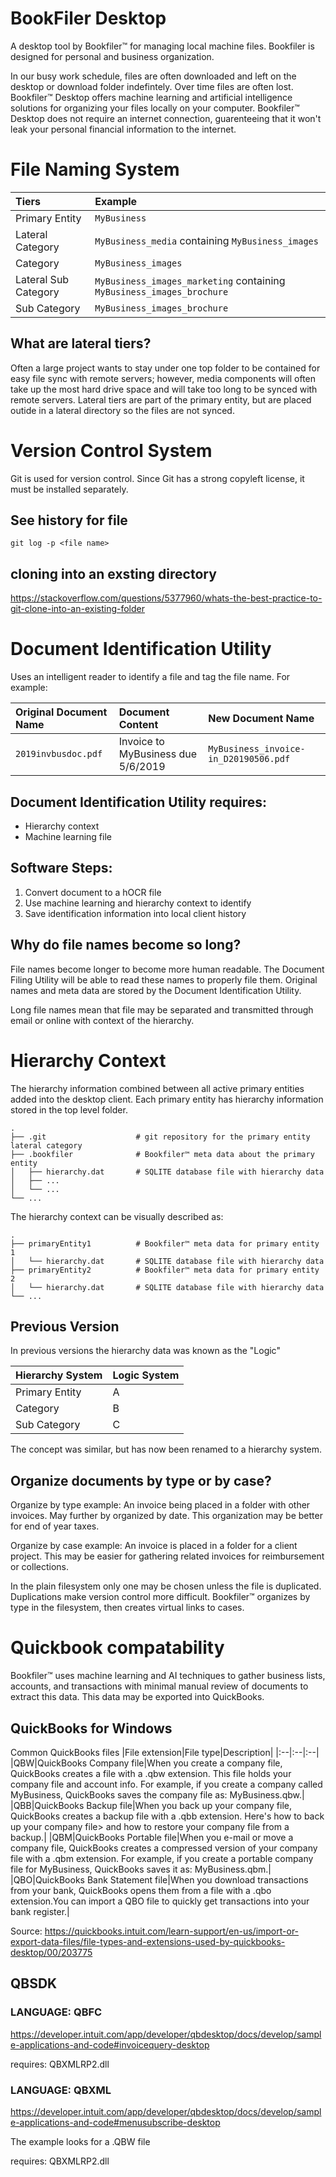 # BookFiler Desktop
A desktop tool by Bookfiler™ for managing local machine files. Bookfiler is designed for personal and business organization.

In our busy work schedule, files are often downloaded and left on the desktop or download folder indefintely. Over time files are often lost. Bookfiler™ Desktop offers machine learning and artificial intelligence solutions for organizing your files locally on your computer. Bookfiler™ Desktop does not require an internet connection, guarenteeing that it won't leak your personal financial information to the internet.

# File Naming System
| Tiers | Example |
| :-- | :-- |
| Primary Entity | `MyBusiness` |
| Lateral Category | `MyBusiness_media` containing `MyBusiness_images` |
| Category | `MyBusiness_images` |
| Lateral Sub Category | `MyBusiness_images_marketing` containing `MyBusiness_images_brochure` |
| Sub Category | `MyBusiness_images_brochure` |

## What are lateral tiers?
Often a large project wants to stay under one top folder to be contained for easy file sync with remote servers; however, media components will often take up the most hard drive space and will take too long to be synced with remote servers. Lateral tiers are part of the primary entity, but are placed outide in a lateral directory so the files are not synced.

# Version Control System
Git is used for version control. Since Git has a strong copyleft license, it must be installed separately.

## See history for file
```shell
git log -p <file name>
```

## cloning into an exsting directory
https://stackoverflow.com/questions/5377960/whats-the-best-practice-to-git-clone-into-an-existing-folder

# Document Identification Utility
Uses an intelligent reader to identify a file and tag the file name. For example:

| Original Document Name | Document Content | New Document Name |
| :-- | :-- | :-- |
| `2019invbusdoc.pdf` | Invoice to MyBusiness due 5/6/2019 | `MyBusiness_invoice-in_D20190506.pdf` |

## Document Identification Utility requires:
* Hierarchy context
* Machine learning file

## Software Steps:
1. Convert document to a hOCR file
2. Use machine learning and hierarchy context to identify
3. Save identification information into local client history

## Why do file names become so long?
File names become longer to become more human readable. The Document Filing Utility will be able to read these names to properly file them. Original names and meta data are stored by the Document Identification Utility.

Long file names mean that file may be separated and transmitted through email or online with context of the hierarchy. 

# Hierarchy Context
The hierarchy information combined between all active primary entities added into the desktop client. Each primary entity has hierarchy information stored in the top level folder.

    .
    ├── .git                    # git repository for the primary entity lateral category
    ├── .bookfiler              # Bookfiler™ meta data about the primary entity
    │   ├── hierarchy.dat       # SQLITE database file with hierarchy data
    │   ├── ...
    │   └── ...
    └── ...
    
The hierarchy context can be visually described as:

    .
    ├── primaryEntity1          # Bookfiler™ meta data for primary entity 1
    │   └── hierarchy.dat       # SQLITE database file with hierarchy data
    ├── primaryEntity2          # Bookfiler™ meta data for primary entity 2
    │   └── hierarchy.dat       # SQLITE database file with hierarchy data
    └── ...

## Previous Version
In previous versions the hierarchy data was known as the "Logic"

| Hierarchy System | Logic System |
| :-- | :-- |
| Primary Entity  | A |
| Category | B |
| Sub Category | C |

The concept was similar, but has now been renamed to a hierarchy system.

## Organize documents by type or by case?
Organize by type example: An invoice being placed in a folder with other invoices. May further by organized by date. This organization may be better for end of year taxes.

Organize by case example: An invoice is placed in a folder for a client project. This may be easier for gathering related invoices for reimbursement or collections. 

In the plain filesystem only one may be chosen unless the file is duplicated. Duplications make version control more difficult. Bookfiler™ organizes by type in the filesystem, then creates virtual links to cases.

# Quickbook compatability

Bookfiler™ uses machine learning and AI techniques to gather business lists, accounts, and transactions with minimal manual review of documents to extract this data. This data may be exported into QuickBooks.

## QuickBooks for Windows
Common QuickBooks files
|File extension|File type|Description|
|:--|:--|:--|
|QBW|QuickBooks Company file|When you create a company file, QuickBooks creates a file with a .qbw extension. This file holds your company file and account info. For example, if you create a company called MyBusiness, QuickBooks saves the company file as: MyBusiness.qbw.|
|QBB|QuickBooks Backup file|When you back up your company file, QuickBooks creates a backup file with a .qbb extension. Here's how to back up your company file> and how to restore your company file from a backup.|
|QBM|QuickBooks Portable file|When you e-mail or move a company file, QuickBooks creates a compressed version of your company file with a .qbm extension. For example, if you create a portable company file for MyBusiness, QuickBooks saves it as: MyBusiness.qbm.|
|QBO|QuickBooks Bank Statement file|When you download transactions from your bank, QuickBooks opens them from a file with a .qbo extension.You can import a QBO file to quickly get transactions into your bank register.|

Source: https://quickbooks.intuit.com/learn-support/en-us/import-or-export-data-files/file-types-and-extensions-used-by-quickbooks-desktop/00/203775

## QBSDK
### LANGUAGE: QBFC
https://developer.intuit.com/app/developer/qbdesktop/docs/develop/sample-applications-and-code#invoicequery-desktop

requires: QBXMLRP2.dll

### LANGUAGE: QBXML
https://developer.intuit.com/app/developer/qbdesktop/docs/develop/sample-applications-and-code#menusubscribe-desktop

The example looks for a .QBW file

requires: QBXMLRP2.dll

